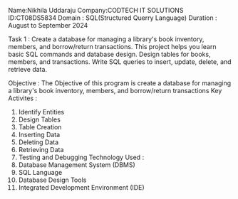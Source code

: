 Name:Nikhila Uddaraju
Company:CODTECH IT SOLUTIONS 
ID:CT08DS5834 
Domain : SQL(Structured Querry Language)
Duration : August to September 2024

Task 1 : Create a database for managing a library's book inventory, members, and borrow/return transactions. This project helps you learn basic SQL commands and database design. Design tables for books, members, and transactions. Write SQL queries to insert, update, delete, and retrieve data.

Objective : The Objective of this program is create a database for managing a library's book inventory, members, and borrow/return transactions
Key Activites :
  1) Identify Entities
  2) Design Tables 
  3) Table Creation
  4) Inserting Data
  5) Deleting Data
  6) Retrieving Data
  7) Testing and Debugging
Technology Used :
  1) Database Management System (DBMS)
  2) SQL Language
  3) Database Design Tools
  4) Integrated Development Environment (IDE)


